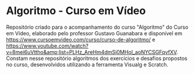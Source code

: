 # Algoritmo - Curso em Vídeo
Repositório criado para o acompanhamento do curso "Algoritmo" do Curso em Vídeo, elaborado pelo professor Gustavo Guanabara e disponível em https://www.cursoemvideo.com/curso/curso-de-algoritmo/ e https://www.youtube.com/watch?v=8mei6uVttho&amp;list=PLHz_AreHm4dmSj0MHol_aoNYCSGFqvfXV.
Constam nesse repositório algoritmos dos exercícios e desafios propostos no curso, desenvolvidos utilizando a ferramenta Visualg e Scratch.
